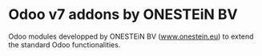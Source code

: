 Odoo v7 addons by ONESTEiN BV
=================================

Odoo modules developped by ONESTEiN BV (www.onestein.eu) to extend the standard Odoo functionalities.
